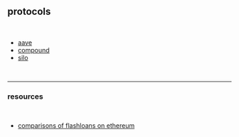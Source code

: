 ## protocols

<br>

* [aave](aave.md)
* [compound](compound.md)
* [silo](silo.md)

<br>

----

### resources

<br>

* [comparisons of flashloans on ethereum](https://github.com/go-outside-labs/blockchain-science-rs/tree/main/foundry-flashloans)
